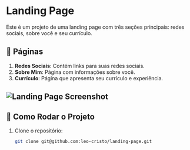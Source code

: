 # Landing Page

Este é um projeto de uma landing page com três seções principais: redes sociais, sobre você e seu currículo.

## 🔗 Páginas

1. **Redes Sociais**: Contém links para suas redes sociais.
2. **Sobre Mim**: Página com informações sobre você.
3. **Currículo**: Página que apresenta seu currículo e experiência.

## ![Landing Page Screenshot](screenshot.png)

## 🚀 Como Rodar o Projeto

1. Clone o repositório:
   ```bash
   git clone git@github.com:leo-cristo/landing-page.git

